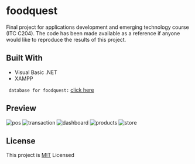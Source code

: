 # foodquest
Final project for applications development and emerging technology course (ITC C204). The code has been made available as a reference if anyone would like to reproduce the results of this project.

## Built With
* Visual Basic .NET 
* XAMPP

``` database for foodquest:``` [click here](db/dbfoodquest.sql)

## Preview
![pos](preview/pos.png)
![transaction](preview/transaction.png)
![dashboard](preview/dashboard.png)
![products](preview/products.png)
![store](preview/store.png)

## License
This project is [MIT](LICENSE) Licensed







